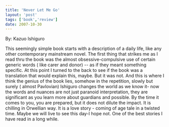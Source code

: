 ```yaml
---
title: 'Never Let Me Go'
layout: 'post'
tags: ['book','review']
date: 2007-10-30
---
```

By: Kazuo Ishiguro
<!--more-->

This seemingly simple book starts with a description of a daily life, like any other contemporary mainstream novel. The first thing that strikes me as I read thru the book was the almost obsessive-compulsive use of certain generic words ( like carer and donor) -- as if they meant something specific. At this point I turned to the back to see if the book was a translation that would explain this, maybe. But it was not. And this is where I think the genius of the book lies, somehow in the repetition, slowly but surely ( almost Pavlovian) Ishiguro changes the world as we know it- now the words and nuances are not just paranoid interpretation, they are significant as you learn more about guardians and possible.
By the time it comes to you, you are prepared, but it does not dilute the impact. It is chilling in Orwellian way.
It is a love story - coming of age tale in a twisted time. Maybe we will live to see this day-I hope not.
One of the best stories I have read in a long while.

